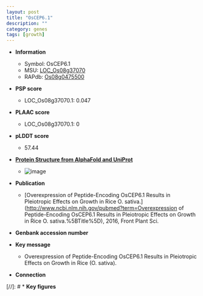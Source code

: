```yaml
---
layout: post
title: "OsCEP6.1"
description: ""
category: genes
tags: [growth]
---
```


* **Information**  
    + Symbol: OsCEP6.1  
    + MSU: [LOC_Os08g37070](http://rice.plantbiology.msu.edu/cgi-bin/ORF_infopage.cgi?orf=LOC_Os08g37070)  
    + RAPdb: [Os08g0475500](http://rapdb.dna.affrc.go.jp/viewer/gbrowse_details/irgsp1?name=Os08g0475500)  

* **PSP score**  
    + LOC_Os08g37070.1: 0.047 

* **PLAAC score**  
    + LOC_Os08g37070.1: 0 

* **pLDDT score**
    + 57.44

* **[Protein Structure from AlphaFold and UniProt](https://www.uniprot.org/uniprotkb/Q6ZG56/entry#structure)**
    + ![image](https://ricepsp.github.io/images/Q6/AF-Q6ZG56-F1.png)

* **Publication**  
    + [Overexpression of Peptide-Encoding OsCEP6.1 Results in Pleiotropic Effects on Growth in Rice O. sativa.](http://www.ncbi.nlm.nih.gov/pubmed?term=Overexpression of Peptide-Encoding OsCEP6.1 Results in Pleiotropic Effects on Growth in Rice O. sativa.%5BTitle%5D), 2016, Front Plant Sci.

* **Genbank accession number**  

* **Key message**  
    + Overexpression of Peptide-Encoding OsCEP6.1 Results in Pleiotropic Effects on Growth in Rice (O. sativa).

* **Connection**  

[//]: # * **Key figures**  



